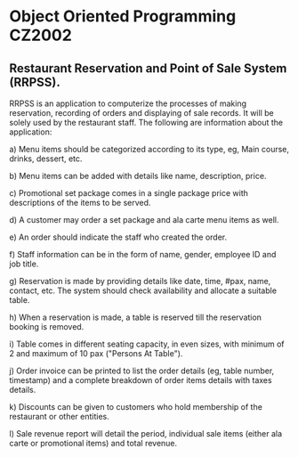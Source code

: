 # Object Oriented Programming CZ2002

## Restaurant Reservation and Point of Sale System (RRPSS).
RRPSS is an application to computerize the processes of making reservation, recording of
orders and displaying of sale records. It will be solely used by the restaurant staff.
The following are information about the application:

a) Menu items should be categorized according to its type, eg, Main course, drinks,
dessert, etc.

b) Menu items can be added with details like name, description, price.

c) Promotional set package comes in a single package price with descriptions of the
items to be served.

d) A customer may order a set package and ala carte menu items as well.

e) An order should indicate the staff who created the order.

f) Staff information can be in the form of name, gender, employee ID and job title.

g) Reservation is made by providing details like date, time, #pax, name, contact, etc.
The system should check availability and allocate a suitable table.

h) When a reservation is made, a table is reserved till the reservation booking is
removed.

i) Table comes in different seating capacity, in even sizes, with minimum of 2 and
maximum of 10 pax ("Persons At Table").

j) Order invoice can be printed to list the order details (eg, table number, timestamp)
and a complete breakdown of order items details with taxes details.

k) Discounts can be given to customers who hold membership of the restaurant or other
entities.

l) Sale revenue report will detail the period, individual sale items (either ala carte or
promotional items) and total revenue. 
